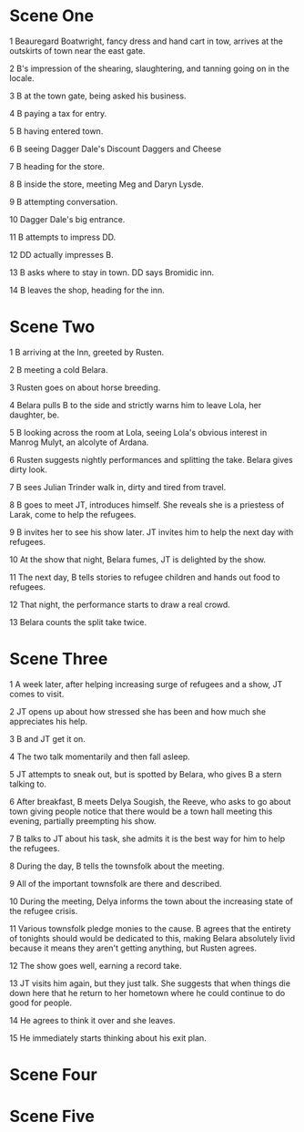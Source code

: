 # Scene One

1 Beauregard Boatwright, fancy dress and hand cart in tow, arrives at the outskirts of town near the east gate.

2 B's impression of the shearing, slaughtering, and tanning going on in the locale.

3 B at the town gate, being asked his business.

4 B paying a tax for entry.

5 B having entered town.

6 B seeing Dagger Dale's Discount Daggers and Cheese

7 B heading for the store.

8 B inside the store, meeting Meg and Daryn Lysde.

9 B attempting conversation.

10 Dagger Dale's big entrance.

11 B attempts to impress DD.

12 DD actually impresses B.

13 B asks where to stay in town. DD says Bromidic inn.

14 B leaves the shop, heading for the inn.

# Scene Two

1 B arriving at the Inn, greeted by Rusten.

2 B meeting a cold Belara.

3 Rusten goes on about horse breeding.

4 Belara pulls B to the side and strictly warns him to leave Lola, her daughter, be.

5 B looking across the room at Lola, seeing Lola's obvious interest in Manrog Mulyt, an alcolyte of Ardana.

6 Rusten suggests nightly performances and splitting the take. Belara gives dirty look.

7 B sees Julian Trinder walk in, dirty and tired from travel.

8 B goes to meet JT, introduces himself. She reveals she is a priestess of Larak, come to help the refugees.

9 B invites her to see his show later. JT invites him to help the next day with refugees.

10 At the show that night, Belara fumes, JT is delighted by the show.

11 The next day, B tells stories to refugee children and hands out food to refugees.

12 That night, the performance starts to draw a real crowd.

13 Belara counts the split take twice.

# Scene Three

1 A week later, after helping increasing surge of refugees and a show, JT comes to visit.

2 JT opens up about how stressed she has been and how much she appreciates his help.

3 B and JT get it on.

4 The two talk momentarily and then fall asleep.

5 JT attempts to sneak out, but is spotted by Belara, who gives B a stern talking to.

6 After breakfast, B meets Delya Sougish, the Reeve, who asks to go about town giving people notice that there would be a town hall meeting this evening, partially preempting his show.

7 B talks to JT about his task, she admits it is the best way for him to help the refugees.

8 During the day, B tells the townsfolk about the meeting.

9 All of the important townsfolk are there and described.

10 During the meeting, Delya informs the town about the increasing state of the refugee crisis.

11 Various townsfolk pledge monies to the cause. B agrees that the entirety of tonights should would be dedicated to this, making Belara absolutely livid because it means they aren't getting anything, but Rusten agrees.

12 The show goes well, earning a record take.

13 JT visits him again, but they just talk. She suggests that when things die down here that he return to her hometown where he could continue to do good for people.

14 He agrees to think it over and she leaves.

15 He immediately starts thinking about his exit plan.

# Scene Four

# Scene Five